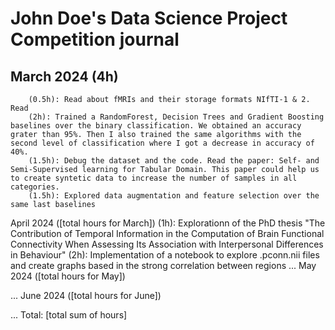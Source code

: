 # John Doe's Data Science Project Competition journal
## March 2024 (4h)

        (0.5h): Read about fMRIs and their storage formats NIfTI-1 & 2. Read
        (2h): Trained a RandomForest, Decision Trees and Gradient Boosting baselines over the binary classification. We obtained an accuracy grater than 95%. Then I also trained the same algorithms with the second level of classification where I got a decrease in accuracy of 40%.
        (1.5h): Debug the dataset and the code. Read the paper: Self- and Semi-Supervised learning for Tabular Domain. This paper could help us to create syntetic data to increase the number of samples in all categories.
        (1.5h): Explored data augmentation and feature selection over the same last baselines

April 2024 ([total hours for March])
        (1h): Explorationn of the PhD thesis "The Contribution of Temporal Information in the Computation of Brain Functional Connectivity When Assessing Its Association with Interpersonal Differences in Behaviour"
        (2h): Implementation of a notebook to explore .pconn.nii files and create graphs based in the strong correlation between regions
...
May 2024 ([total hours for May])

...
June 2024 ([total hours for June])

...
Total: [total sum of hours]

